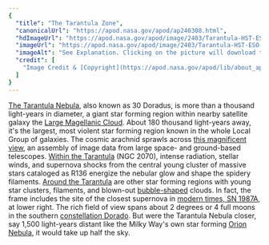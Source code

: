 ```yaml
---
{
  "title": "The Tarantula Zone",
  "canonicalUrl": "https://apod.nasa.gov/apod/ap240308.html",
  "hdImageUrl": "https://apod.nasa.gov/apod/image/2403/Tarantula-HST-ESO-Webb-LL.jpg",
  "imageUrl": "https://apod.nasa.gov/apod/image/2403/Tarantula-HST-ESO-Webb-SS1024.jpg",
  "imageAlt": "See Explanation. Clicking on the picture will download the highest resolution version available.",
  "credit": [
    "Image Credit & [Copyright](https://apod.nasa.gov/apod/lib/about_apod.html#srapply): Processing - [Robert Gendler](http://www.robgendlerastropics.com/)"
  ]
}
---
```


[The Tarantula Nebula](http://messier.seds.org/xtra/ngc/n2070.html), also known as 30 Doradus, is more than a thousand light-years in diameter, a giant star forming region within nearby satellite galaxy the [Large Magellanic Cloud](https://apod.nasa.gov/apod/ap171013.html). About 180 thousand light-years away, it's the largest, most violent star forming region known in the whole Local Group of galaxies. The cosmic arachnid sprawls across [this magnificent view](http://www.robgendlerastropics.com/Tarantula-HST-ESO-Webb.html), an assembly of image data from large space- and ground-based telescopes. [Within the Tarantula](https://apod.nasa.gov/apod/ap220907.html) (NGC 2070), intense radiation, stellar winds, and supernova shocks from the central young cluster of massive stars cataloged as R136 energize the nebular glow and shape the spidery filaments. [Around the Tarantula](https://apod.nasa.gov/apod/image/1602/Tarantula-HST-ESO-annotated1800.jpg) are other star forming regions with young star clusters, filaments, and blown-out [bubble-shaped](https://apod.nasa.gov/apod/ap080327.html) clouds. In fact, the frame includes the site of the closest supernova in [modern times, SN 1987A](https://science.nasa.gov/missions/webb/webb-finds-evidence-for-neutron-star-at-heart-of-young-supernova-remnant/), at lower right. The rich field of view spans about 2 degrees or 4 full moons in the southern [constellation Dorado](http://www.hawastsoc.org/deepsky/dor/). But were the Tarantula Nebula closer, say 1,500 light-years distant like the Milky Way's own star forming [Orion Nebula](https://apod.nasa.gov/apod/ap151104.html), it would take up half the sky.
